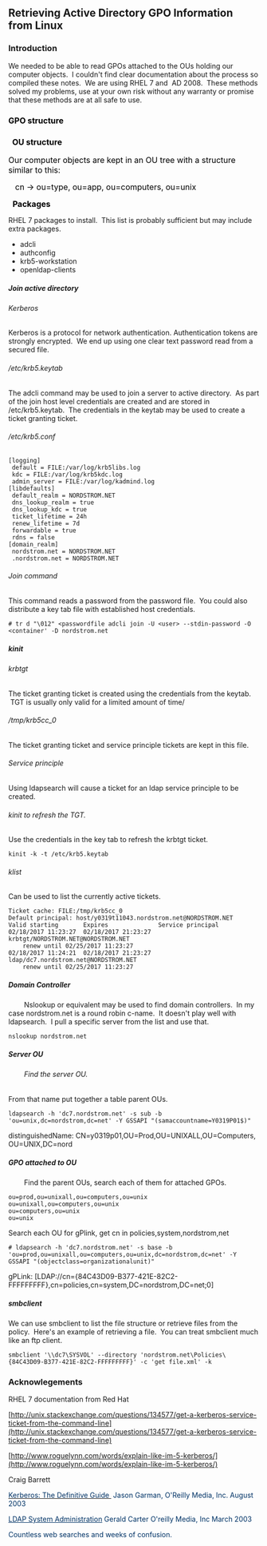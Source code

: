 ## Retrieving Active Directory GPO Information from Linux

### Introduction

We needed to be able to read GPOs attached to the OUs holding our computer objects.  I couldn't find clear documentation about the process so compiled these notes.  We are using RHEL 7 and  AD 2008\.  These methods solved my problems, use at your own risk without any warranty or promise that these methods are at all safe to use.

### <span style="color: rgb(0,0,0);font-size: 16.0px;font-weight: bold;">GPO structure</span>

### <span style="color: rgb(0,0,0);font-size: 16.0px;font-weight: bold;"> </span> <span style="color: rgb(0,0,0);font-size: 16.0px;font-weight: bold;">OU structure</span>

<span style="color: rgb(0,0,0);font-size: 16.0px;">Our computer objects are kept in an OU tree with a structure similar to this:</span>

<span style="color: rgb(0,0,0);font-size: 16.0px;">   cn -> ou=type, ou=app, ou=computers, ou=unix</span>

<span style="color: rgb(0,0,0);font-size: 16.0px;"> </span> <span style="color: rgb(0,0,0);font-size: 16.0px;font-weight: bold;">Packages</span>

RHEL 7 packages to install.  This list is probably sufficient but may include extra packages.

*   adcli
*   authconfig
*   krb5-workstation
*   openldap-clients

##### Join active directory

###### Kerberos

Kerberos is a protocol for network authentication. Authentication tokens are strongly encrypted.  We end up using one clear text password read from a secured file.

###### /etc/krb5.keytab

The adcli command may be used to join a server to active directory.  As part of the join host level credentials are created and are stored in /etc/krb5.keytab.  The credentials in the keytab may be used to create a ticket granting ticket.

###### /etc/krb5.conf

````
[logging]
 default = FILE:/var/log/krb5libs.log
 kdc = FILE:/var/log/krb5kdc.log
 admin_server = FILE:/var/log/kadmind.log
[libdefaults]
 default_realm = NORDSTROM.NET
 dns_lookup_realm = true
 dns_lookup_kdc = true
 ticket_lifetime = 24h
 renew_lifetime = 7d
 forwardable = true
 rdns = false
[domain_realm]
 nordstrom.net = NORDSTROM.NET
 .nordstrom.net = NORDSTROM.NET
````

###### Join command

This command reads a password from the password file.  You could also distribute a key tab file with established host credentials.  

````
# tr d "\012" <passwordfile adcli join -U <user> --stdin-password -O <container' -D nordstrom.net
````

##### kinit

###### krbtgt

The ticket granting ticket is created using the credentials from the keytab.  TGT is usually only valid for a limited amount of time/

###### /tmp/krb5cc_0

The ticket granting ticket and service principle tickets are kept in this file.

###### Service principle

Using ldapsearch will cause a ticket for an ldap service principle to be created.

###### kinit to refresh the TGT.  

Use the credentials in the key tab to refresh the krbtgt ticket.

````
kinit -k -t /etc/krb5.keytab
````

###### klist

Can be used to list the currently active tickets.

````
Ticket cache: FILE:/tmp/krb5cc_0
Default principal: host/y0319t11043.nordstrom.net@NORDSTROM.NET
Valid starting       Expires              Service principal
02/18/2017 11:23:27  02/18/2017 21:23:27  krbtgt/NORDSTROM.NET@NORDSTROM.NET
	renew until 02/25/2017 11:23:27
02/18/2017 11:24:21  02/18/2017 21:23:27  ldap/dc7.nordstrom.net@NORDSTROM.NET
	renew until 02/25/2017 11:23:27
````

##### Domain Controller

        Nslookup or equivalent may be used to find domain controllers.  In my case nordstrom.net is a round robin c-name.  It doesn't play well with ldapsearch.  I pull a specific server from the list and use that. 

````
nslookup nordstrom.net
````

##### Server OU

######         Find the server OU.  

From that name put together a table parent OUs.

````
ldapsearch -h 'dc7.nordstrom.net' -s sub -b 'ou=unix,dc=nordstrom,dc=net' -Y GSSAPI "(samaccountname=Y0319P01$)"
````

distinguishedName: CN=y0319p01,OU=Prod,OU=UNIXALL,OU=Computers,OU=UNIX,DC=nord  

##### GPO attached to OU

        Find the parent OUs, search each of them for attached GPOs.

````
ou=prod,ou=unixall,ou=computers,ou=unix
ou=unixall,ou=computers,ou=unix
ou=computers,ou=unix
ou=unix
````

Search each OU for gPlink, get cn in policies,system,nordstrom,net

````
# ldapsearch -h 'dc7.nordstrom.net' -s base -b 'ou=prod,ou=unixall,ou=computers,ou=unix,dc=nordstrom,dc=net' -Y GSSAPI "(objectclass=organizationalunit)"
````

gPLink: [LDAP://cn={84C43D09-B377-421E-82C2-FFFFFFFFF},cn=policies,cn=system,DC=nordstrom,DC=net;0]

##### smbclient 

We can use smbclient to list the file structure or retrieve files from the policy.  Here's an example of retrieving a file.  You can treat smbclient much like an ftp client.

````
smbclient '\\dc7\SYSVOL' --directory 'nordstrom.net\Policies\{84C43D09-B377-421E-82C2-FFFFFFFFF}' -c 'get file.xml' -k
````

### Acknowlegements

RHEL 7 documentation from Red Hat

<u>[http://unix.stackexchange.com/questions/134577/get-a-kerberos-service-ticket-from-the-command-line](http://unix.stackexchange.com/questions/134577/get-a-kerberos-service-ticket-from-the-command-line)</u>

<u>[http://www.roguelynn.com/words/explain-like-im-5-kerberos/](http://www.roguelynn.com/words/explain-like-im-5-kerberos/)</u>

Craig Barrett

<u><span style="color: rgb(0,51,102);">Kerberos: The Definitive Guide </span></u> <span style="color: rgb(0,51,102);">Jason Garman, O'Reilly Media, Inc. August 2003</span>

<span style="color: rgb(0,51,102);"><u>LDAP System Administration</u> Gerald Carter O'reilly Media, Inc March 2003</span>

<span style="color: rgb(0,51,102);">Countless web searches and weeks of confusion.</span>

